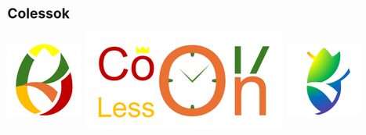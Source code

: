 # Colessok

<div style="display: flex; gap: 10px; align-items: center; width: 100%">
  <img src="logo.png" style="height: 150px;"/>
  <img src="banner2.png" style="height: 200px;"/>
  <img src="logo2.png" style="height: 150px;"/>
</div>
